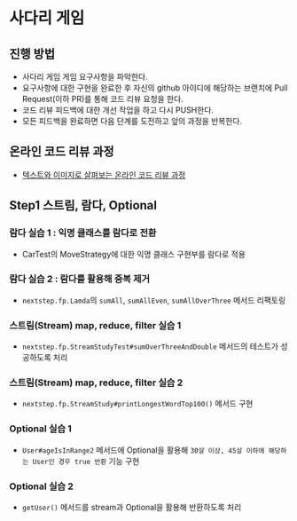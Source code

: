 # 사다리 게임
## 진행 방법
* 사다리 게임 게임 요구사항을 파악한다.
* 요구사항에 대한 구현을 완료한 후 자신의 github 아이디에 해당하는 브랜치에 Pull Request(이하 PR)를 통해 코드 리뷰 요청을 한다.
* 코드 리뷰 피드백에 대한 개선 작업을 하고 다시 PUSH한다.
* 모든 피드백을 완료하면 다음 단계를 도전하고 앞의 과정을 반복한다.

## 온라인 코드 리뷰 과정
* [텍스트와 이미지로 살펴보는 온라인 코드 리뷰 과정](https://github.com/nextstep-step/nextstep-docs/tree/master/codereview)

## Step1 스트림, 람다, Optional
### 람다 실습 1 : 익명 클래스를 람다로 전환
- CarTest의 MoveStrategy에 대한 익명 클래스 구현부를 람다로 적용

### 람다 실습 2 : 람다를 활용해 중복 제거
- `nextstep.fp.Lamda`의 `sumAll`, `sumAllEven`, `sumAllOverThree` 메서드 리팩토링

### 스트림(Stream) map, reduce, filter 실습 1
- `nextstep.fp.StreamStudyTest#sumOverThreeAndDouble` 메서드의 테스트가 성공하도록 처리

### 스트림(Stream) map, reduce, filter 실습 2
- `nextstep.fp.StreamStudy#printLongestWordTop100()` 메서드 구현

### Optional 실습 1
- `User#ageIsInRange2` 메서드에 Optional을 활용해 `30살 이상, 45살 이하에 해당하는 User인 경우 true 반환` 기능 구현

### Optional 실습 2
- `getUser()` 메서드를 stream과 Optional을 활용해 반환하도록 처리
